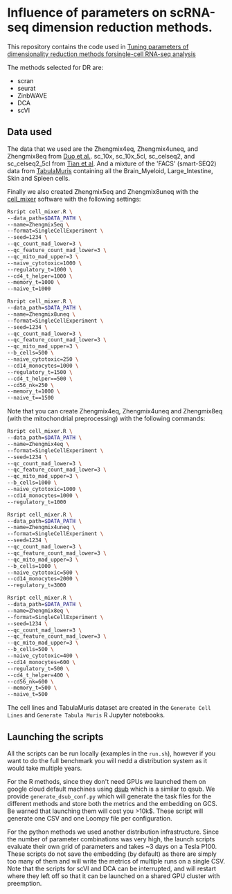 # Influence of parameters on scRNA-seq dimension reduction methods.

This repository contains the code used in [Tuning parameters of dimensionality reduction methods forsingle-cell RNA-seq analysis](https://www.biorxiv.org/content/10.1101/2020.04.27.064816v1)

The methods selected for DR are:

- scran
- seurat
- ZinbWAVE
- DCA
- scVI

## Data used

The data that we used are the Zhengmix4eq, Zhengmix4uneq, and Zhengmix8eq from
[Duo et al.](https://f1000research.com/articles/7-1141). sc\_10x, sc\_10x_5cl,
sc\_celseq2, and sc\_celseq2\_5cl from [Tian et al](https://www.nature.com/articles/s41592-019-0425-8).
And a mixture of the 'FACS' (smart-SEQ2) data from [TabulaMuris](https://www.nature.com/articles/s41586-018-0590-4)
containing all the Brain\_Myeloid, Large\_Intestine, Skin and Spleen cells.

Finally we also created Zhengmix5eq and Zhengmix8uneq with the
[cell_mixer](https://github.com/google-research/google-research/tree/master/cell_mixer)
software with the following settings:

```bash
Rsript cell_mixer.R \
--data_path=$DATA_PATH \
--name=Zhengmix5eq \
--format=SingleCellExperiment \
--seed=1234 \
--qc_count_mad_lower=3 \
--qc_feature_count_mad_lower=3 \
--qc_mito_mad_upper=3 \
--naive_cytotoxic=1000 \
--regulatory_t=1000 \
--cd4_t_helper=1000 \
--memory_t=1000 \
--naive_t=1000

Rsript cell_mixer.R \
--data_path=$DATA_PATH \
--name=Zhengmix8uneq \
--format=SingleCellExperiment \
--seed=1234 \
--qc_count_mad_lower=3 \
--qc_feature_count_mad_lower=3 \
--qc_mito_mad_upper=3 \
--b_cells=500 \
--naive_cytotoxic=250 \
--cd14_monocytes=1000 \
--regulatory_t=1500 \
--cd4_t_helper==500 \
--cd56_nk=250 \
--memory_t=1000 \
--naive_t==1500
```

Note that you can create Zhengmix4eq, Zhengmix4uneq and Zhengmix8eq (with
the mitochondrial preprocessing) with the following commands:


```bash
Rsript cell_mixer.R \
--data_path=$DATA_PATH \
--name=Zhengmix4eq \
--format=SingleCellExperiment \
--seed=1234 \
--qc_count_mad_lower=3 \
--qc_feature_count_mad_lower=3 \
--qc_mito_mad_upper=3 \
--b_cells=1000 \
--naive_cytotoxic=1000 \
--cd14_monocytes=1000 \
--regulatory_t=1000

Rsript cell_mixer.R \
--data_path=$DATA_PATH \
--name=Zhengmix4uneq \
--format=SingleCellExperiment \
--seed=1234 \
--qc_count_mad_lower=3 \
--qc_feature_count_mad_lower=3 \
--qc_mito_mad_upper=3 \
--b_cells=1000 \
--naive_cytotoxic=500 \
--cd14_monocytes=2000 \
--regulatory_t=3000

Rsript cell_mixer.R \
--data_path=$DATA_PATH \
--name=Zhengmix8eq \
--format=SingleCellExperiment \
--seed=1234 \
--qc_count_mad_lower=3 \
--qc_feature_count_mad_lower=3 \
--qc_mito_mad_upper=3 \
--b_cells=500 \
--naive_cytotoxic=400 \
--cd14_monocytes=600 \
--regulatory_t=500 \
--cd4_t_helper=400 \
--cd56_nk=600 \
--memory_t=500 \
--naive_t=500
```

The cell lines and TabulaMuris dataset are created in the `Generate Cell Lines`
and `Generate Tabula Muris` R Jupyter notebooks.

## Launching the scripts

All the scripts can be run locally (examples in the `run.sh`), however if you
want to do the full benchmark you will nedd a distribution system as it would
take multiple years.

For the R methods, since they don't need GPUs we launched them on google cloud
default machines
using [dsub](https://github.com/DataBiosphere/dsub) which is a similar to qsub.
We provide `generate_dsub_conf.py` which will generate the task files for the
different methods and store both the metrics and the embedding on GCS.
Be warned that launching them will cost you >10k$.
These script will generate one CSV and one Loompy file per configuration.

For the python methods we used another distribution infrastructure. Since
the number of parameter combinations was very high, the launch scripts evaluate
their own grid of parameters and takes ~3 days on a Tesla P100.
These scripts do not save the embedding (by default) as there are simply too
many of them and will write the metrics of multiple runs on a single CSV.
Note that the scripts for scVI and DCA can be interrupted, and will restart
where they left off so that it can be launched on a shared GPU cluster with
preemption.

